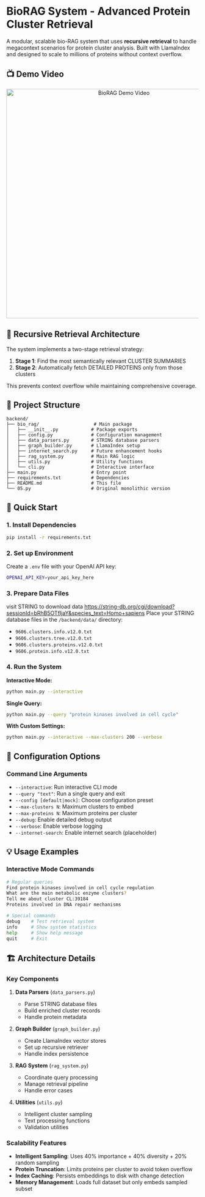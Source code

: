 # BioRAG System - Advanced Protein Cluster Retrieval

A modular, scalable bio-RAG system that uses **recursive retrieval** to handle megacontext scenarios for protein cluster analysis. Built with LlamaIndex and designed to scale to millions of proteins without context overflow.

## 📺 Demo Video

<div align="center">
  <a href="https://youtu.be/Vn04JO0yn1Q">
    <img src="https://img.youtube.com/vi/Vn04JO0yn1Q/maxresdefault.jpg" alt="BioRAG Demo Video" width="600">
  </a>
</div>

## 🔄 Recursive Retrieval Architecture

The system implements a two-stage retrieval strategy:
1. **Stage 1**: Find the most semantically relevant CLUSTER SUMMARIES
2. **Stage 2**: Automatically fetch DETAILED PROTEINS only from those clusters

This prevents context overflow while maintaining comprehensive coverage.

## 📁 Project Structure

```
backend/
├── bio_rag/                    # Main package
│   ├── __init__.py            # Package exports
│   ├── config.py              # Configuration management
│   ├── data_parsers.py        # STRING database parsers
│   ├── graph_builder.py       # LlamaIndex setup
│   ├── internet_search.py     # Future enhancement hooks
│   ├── rag_system.py          # Main RAG logic
│   ├── utils.py               # Utility functions
│   └── cli.py                 # Interactive interface
├── main.py                    # Entry point
├── requirements.txt           # Dependencies
├── README.md                  # This file
└── 05.py                      # Original monolithic version
```

## 🚀 Quick Start

### 1. Install Dependencies

```bash
pip install -r requirements.txt
```

### 2. Set up Environment

Create a `.env` file with your OpenAI API key:
```bash
OPENAI_API_KEY=your_api_key_here
```

### 3. Prepare Data Files
visit STRING to download data
https://string-db.org/cgi/download?sessionId=bRhB5OTfIjaY&species_text=Homo+sapiens
Place your STRING database files in the `/backend/data/` directory:
- `9606.clusters.info.v12.0.txt`
- `9606.clusters.tree.v12.0.txt`
- `9606.clusters.proteins.v12.0.txt`
- `9606.protein.info.v12.0.txt`

### 4. Run the System

**Interactive Mode:**
```bash
python main.py --interactive
```

**Single Query:**
```bash
python main.py --query "protein kinases involved in cell cycle"
```

**With Custom Settings:**
```bash
python main.py --interactive --max-clusters 200 --verbose
```

## 🔧 Configuration Options

### Command Line Arguments

- `--interactive`: Run interactive CLI mode
- `--query "text"`: Run a single query and exit
- `--config [default|mock]`: Choose configuration preset
- `--max-clusters N`: Maximum clusters to embed
- `--max-proteins N`: Maximum proteins per cluster
- `--debug`: Enable detailed debug output
- `--verbose`: Enable verbose logging
- `--internet-search`: Enable internet search (placeholder)

## 💡 Usage Examples

### Interactive Mode Commands

```bash
# Regular queries
Find protein kinases involved in cell cycle regulation
What are the main metabolic enzyme clusters?
Tell me about cluster CL:39184
Proteins involved in DNA repair mechanisms

# Special commands
debug    # Test retrieval system
info     # Show system statistics
help     # Show help message
quit     # Exit
```

## 🏗️ Architecture Details

### Key Components

1. **Data Parsers** (`data_parsers.py`)
   - Parse STRING database files
   - Build enriched cluster records
   - Handle protein metadata

2. **Graph Builder** (`graph_builder.py`)
   - Create LlamaIndex vector stores
   - Set up recursive retriever
   - Handle index persistence

3. **RAG System** (`rag_system.py`)
   - Coordinate query processing
   - Manage retrieval pipeline
   - Handle error cases

4. **Utilities** (`utils.py`)
   - Intelligent cluster sampling
   - Text processing functions
   - Validation utilities

### Scalability Features

- **Intelligent Sampling**: Uses 40% importance + 40% diversity + 20% random sampling
- **Protein Truncation**: Limits proteins per cluster to avoid token overflow
- **Index Caching**: Persists embeddings to disk with change detection
- **Memory Management**: Loads full dataset but only embeds sampled subset
